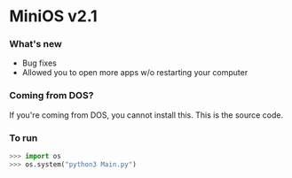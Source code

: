 # MiniOS v2.1
### What's new
- Bug fixes
- Allowed you to open more apps w/o restarting your computer
### Coming from DOS?
If you're coming from DOS, you cannot install this. This is the source code.
### To run
~~~python
>>> import os
>>> os.system("python3 Main.py")
~~~

